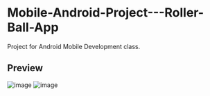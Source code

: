 # Mobile-Android-Project---Roller-Ball-App
Project for Android Mobile Development class.

## Preview
![image](https://user-images.githubusercontent.com/64164615/154597223-25fb87a3-5bfe-486a-b399-192fa5dd257e.png)
![image](https://user-images.githubusercontent.com/64164615/154597202-ade9b10d-4582-4739-829f-fb31a5765631.png)


